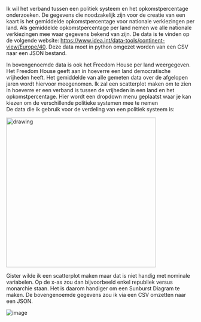 Ik wil het verband tussen een politiek systeem en het opkomstpercentage onderzoeken. De gegevens die noodzakelijk zijn voor de creatie van een kaart is het gemiddelde opkomstpercentage voor nationale verkiezingen per land. Als gemiddelde opkomstpercentage per land nemen we alle nationale verkiezingen mee waar gegevens bekend van zijn. De data is te vinden op de volgende website: https://www.idea.int/data-tools/continent-view/Europe/40. Deze data moet in python omgezet worden van een CSV naar een JSON bestand.

In bovengenoemde data is ook het Freedom House per land weergegeven. Het Freedom House geeft aan in hoeverre een land democratische vrijheden heeft. Het gemiddelde van alle gemeten data over de afgelopen jaren wordt hiervoor meegenomen. Ik zal een scatterplot maken om te zien in hoeverre er een verband is tussen de vrijheden in een land en het opkomstpercentage. Hier wordt een dropdown menu geplaatst waar je kan kiezen om de verschillende politieke systemen mee te nemen  
De data die ik gebruik voor de verdeling van een politiek systeem is:  

<img src="https://user-images.githubusercontent.com/44025069/50844216-917f2200-136a-11e9-87e0-c7f19363356a.png" alt="drawing" width="400"/>

Gister wilde ik een scatterplot maken maar dat is niet handig met nominale variabelen. Op de x-as zou dan bijvoorbeeld enkel republiek versus monarchie staan. Het is daarom handiger om een Sunburst Diagram te maken. De bovengenoemde gegevens zou ik via een CSV omzetten naar een JSON. 

![image](https://user-images.githubusercontent.com/44025069/50843821-bf179b80-1369-11e9-9b9b-5b707c8efc5e.png)
